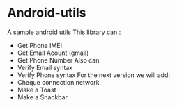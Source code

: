# Android-utils
A sample android utils
This library can :
- Get Phone IMEI
- Get Email Acount (gmail)
- Get Phone Number
Also can:
- Verify Email syntax 
- Verify Phone syntax 
For the next version we will add:
- Cheque connection network
- Make a Toast
- Make a Snackbar 
